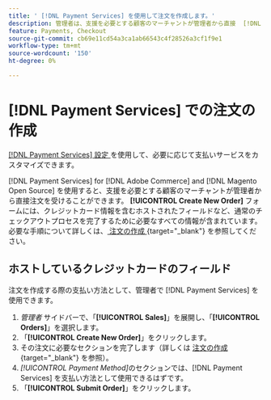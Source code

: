 ```yaml
---
title: ' [!DNL Payment Services] を使用して注文を作成します。'
description: 管理者は、支援を必要とする顧客のマーチャントが管理者から直接  [!DNL Payment Services]  注文を履行する機能を提供します。
feature: Payments, Checkout
source-git-commit: cb69e11cd54a3ca1ab66543c4f28526a3cf1f9e1
workflow-type: tm+mt
source-wordcount: '150'
ht-degree: 0%

---
```


# [!DNL Payment Services] での注文の作成

[[!DNL Payment Services]  設定 ](settings.md) を使用して、必要に応じて支払いサービスをカスタマイズできます。

[!DNL Payment Services] for [!DNL Adobe Commerce] and [!DNL Magento Open Source] を使用すると、支援を必要とする顧客のマーチャントが管理者から直接注文を受けることができます。 **[!UICONTROL Create New Order]** フォームには、クレジットカード情報を含むホストされたフィールドなど、通常のチェックアウトプロセスを完了するために必要なすべての情報が含まれています。 必要な手順について詳しくは、[ 注文の作成 ](https://experienceleague.adobe.com/en/docs/commerce-admin/stores-sales/point-of-purchase/assist/customer-account-create-order){target="_blank"} を参照してください。

## ホストしているクレジットカードのフィールド

注文を作成する際の支払い方法として、管理者で [!DNL Payment Services] を使用できます。

1. _管理者_ サイドバーで、「**[!UICONTROL Sales]**」を展開し、「**[!UICONTROL Orders]**」を選択します。
1. 「**[!UICONTROL Create New Order]**」をクリックします。
1. その注文に必要なセクションを完了します（詳しくは [ 注文の作成 ](https://experienceleague.adobe.com/en/docs/commerce-admin/stores-sales/point-of-purchase/assist/customer-account-create-order){target="_blank"} を参照）。
1. _[!UICONTROL Payment Method]_&#x200B;のセクションでは、[!DNL Payment Services] を支払い方法として使用できるはずです。
1. 「**[!UICONTROL Submit Order]**」をクリックします。
